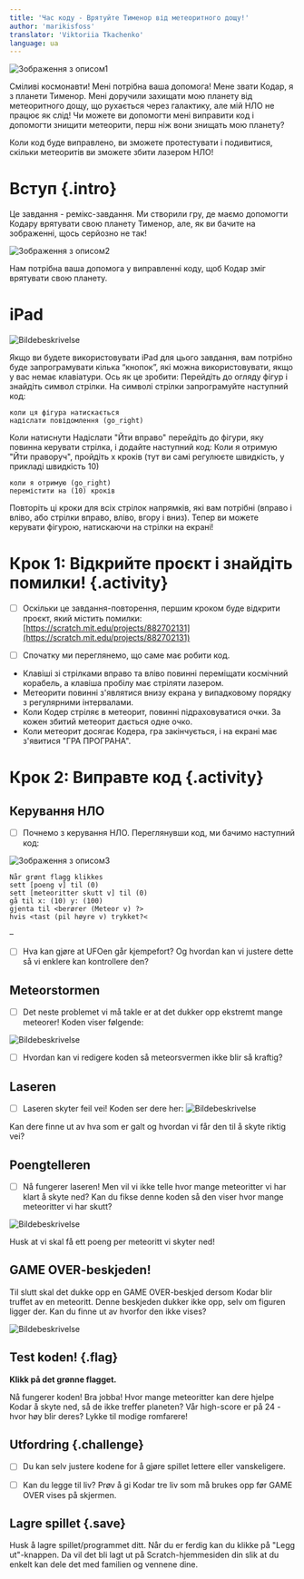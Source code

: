 ```yaml
---
title: 'Час коду - Врятуйте Тименор від метеоритного дощу!'
author: 'marikisfoss'
translator: 'Viktoriia Tkachenko'
language: ua
---
```

![Зображення з описом1](./meteorregnspill.png)

Сміливі космонавти! Мені потрібна ваша допомога! Мене звати Кодар, я з планети Тименор. Мені доручили захищати мою планету від метеоритного дощу, що рухається через галактику, але мій НЛО не працює як слід! Чи можете ви допомогти мені виправити код і допомогти знищити метеорити, перш ніж вони знищать мою планету?  

Коли код буде виправлено, ви зможете протестувати і подивитися, скільки метеоритів ви зможете збити лазером НЛО! 
  
# Вступ {.intro}
  
Це завдання - ремікс-завдання. Ми створили гру, де маємо допомогти Кодару врятувати свою планету Тименор, але, як ви бачите на зображенні, щось серйозно не так! 

![Зображення з описом2](./kodar-spill-feil.png)

Нам потрібна ваша допомога у виправленні коду, щоб Кодар зміг врятувати свою планету. 

# iPad

![Bildebeskrivelse](./arrows.png)

Якщо ви будете використовувати iPad для цього завдання, вам потрібно буде запрограмувати кілька “кнопок”, які можна використовувати, якщо у вас немає клавіатури. 
Ось як це зробити: 
Перейдіть до огляду фігур і знайдіть символ стрілки. 
На символі стрілки запрограмуйте наступний код:

```blocks
коли ця фігура натискається
надіслати повідомлення (go_right)
```

Коли натиснути 
Надіслати "Йти вправо" перейдіть до фігури, яку повинна керувати стрілка, і додайте наступний код: Коли я отримую "Йти праворуч", пройдіть x кроків (тут ви самі регулюєте швидкість, у прикладі швидкість 10)
 

```blocks
коли я отримую (go_right)
перемістити на (10) кроків
```

Повторіть ці кроки для всіх стрілок напрямків, які вам потрібні (вправо і вліво, або стрілки вправо, вліво, вгору і вниз). Тепер ви можете керувати фігурою, натискаючи на стрілки на екрані!

# Крок 1: Відкрийте проєкт і знайдіть помилки! {.activity}

- [ ] Оскільки це завдання-повторення, першим кроком буде відкрити проєкт, який містить помилки: [https://scratch.mit.edu/projects/882702131](https://scratch.mit.edu/projects/882702131)

- [ ] Спочатку ми переглянемо, що саме має робити код. 
- Клавіші зі стрілками вправо та вліво повинні переміщати космічний корабель, а клавіша пробілу має стріляти лазером. 
- Метеорити повинні з'являтися внизу екрана у випадковому порядку з регулярними інтервалами.
- Коли Кодер стріляє в метеорит, повинні підраховуватися очки. За кожен збитий метеорит дається одне очко.
- Коли метеорит досягає Кодера, гра закінчується, і на екрані має з'явитися "ГРА ПРОГРАНА". 

# Крок 2: Виправте код {.activity}

## Керування НЛО

- [ ] Почнемо з керування НЛО. Переглянувши код, ми бачимо наступний код:

 ![Зображення з описом3](./ufo-feilkode.png)
```blocks
Når grønt flagg klikkes
sett [poeng v] til (0)
sett [meteoritter skutt v] til (0)
gå til x: (10) y: (100)
gjenta til <berører (Meteor v) ?>
hvis <tast (pil høyre v) trykket?<
```

–
- [ ] Hva kan gjøre at UFOen går kjempefort? Og hvordan kan vi justere dette så vi enklere kan kontrollere den? 


## Meteorstormen
- [ ] Det neste problemet vi må takle er at det dukker opp ekstremt mange meteorer! Koden viser følgende: 

![Bildebeskrivelse](./meteorstorm-feilkode.png)

- [ ] Hvordan kan vi redigere koden så meteorsvermen ikke blir så kraftig? 

## Laseren
- [ ] Laseren skyter feil vei! Koden ser dere her: 
![Bildebeskrivelse](./laser-feilkode.png)

Kan dere finne ut av hva som er galt og hvordan vi får den til å skyte riktig vei?
 
## Poengtelleren
- [ ] Nå fungerer laseren! Men vil vi ikke telle hvor mange meteoritter vi har klart å skyte ned? Kan du fikse denne koden så den viser hvor mange meteoritter vi har skutt?

![Bildebeskrivelse](./poengteller-feilkode.png)


Husk at vi skal få ett poeng per meteoritt vi skyter ned! 

## GAME OVER-beskjeden!

Til slutt skal det dukke opp en GAME OVER-beskjed dersom Kodar blir truffet av en meteoritt. Denne beskjeden dukker ikke opp, selv om figuren ligger der. Kan du finne ut av hvorfor den ikke vises? 

![Bildebeskrivelse](./game-over-feilkode.png)



## Test koden! {.flag}

**Klikk på det grønne flagget.** 

Nå fungerer koden! Bra jobba! 
Hvor mange meteoritter kan dere hjelpe Kodar å skyte ned, så de ikke treffer planeten? Vår high-score er på 24 - hvor høy blir deres? Lykke til modige romfarere! 

## Utfordring {.challenge}

- [ ] Du kan selv justere kodene for å gjøre spillet lettere eller vanskeligere.
- [ ] Kan du legge til liv? Prøv å gi Kodar tre liv som må brukes opp før GAME OVER vises på skjermen. 



## Lagre spillet {.save}



Husk å lagre spillet/programmet ditt. Når du er ferdig kan du klikke på "Legg
ut"-knappen. Da vil det bli lagt ut på Scratch-hjemmesiden din slik at du enkelt
kan dele det med familien og vennene dine.

